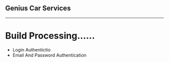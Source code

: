 ## Genius Car Services
***

# Build Processing......


* Login Authentictio
* Email And Password Authentication
